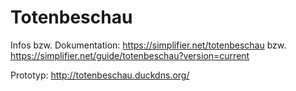 # Totenbeschau
Infos bzw. Dokumentation: 
https://simplifier.net/totenbeschau
bzw.
https://simplifier.net/guide/totenbeschau?version=current

Prototyp: 
http://totenbeschau.duckdns.org/
